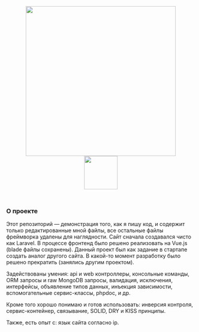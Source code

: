 <p align="center" style="font-size: xxx-large"><img src="https://raw.githubusercontent.com/laravel/art/master/logo-lockup/5%20SVG/2%20CMYK/1%20Full%20Color/laravel-logolockup-cmyk-red.svg" width="400"> <br /> <span style="vertical-align: 45%"><img src="https://upload.wikimedia.org/wikipedia/commons/9/95/Vue.js_Logo_2.svg" width="89"></span></p>

### О проекте

Этот репозиторий — демонстрация того, как я пишу код, и содержит только редактированные мной файлы, все остальные файлы фреймворка удалены для наглядности.
Сайт сначала создавался чисто как Laravel. В процессе фронтенд было решено реализовать на Vue.js (blade файлы сохранены). Данный проект был как задание в стартапе создать аналог другого сайта. В какой-то момент разработку было решено прекратить (занялись другим проектом).

Задействованы умения: api и web контроллеры, консольные команды, ORM запросы и raw MongoDB запросы, валидация, исключения, интерфейсы, объявление типов данных, инъекция зависимости, вспомогательные сервис-классы, phpdoc, и др.

Кроме того хорошо понимаю и готов использовать: инверсия контроля, сервис-контейнер, связывание, SOLID, DRY и KISS принципы.

Также, есть опыт с: язык сайта согласно ip.
